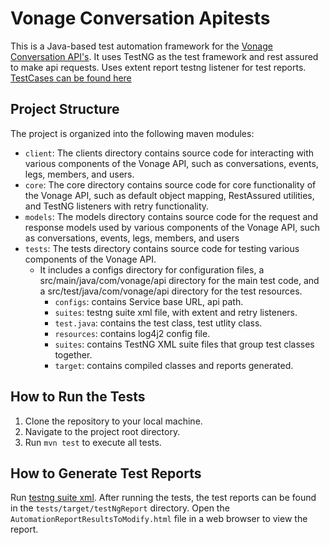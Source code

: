 # Vonage Conversation Apitests

This is a Java-based test automation framework for the [Vonage Conversation API's](https://developer.vonage.com/en/api/conversation). 
It uses TestNG as the test framework and rest assured to make api requests.
Uses extent report testng listener for test reports.<br>
[TestCases can be found here](TestCases.md)

## Project Structure
The project is organized into the following maven modules:
* `client`: The clients directory contains source code for interacting with various components of the Vonage API, such as conversations, events, legs, members, and users.
* `core`: The core directory contains source code for core functionality of the Vonage API, such as default object mapping, RestAssured utilities, and TestNG listeners with retry functionality.
* `models`: The models directory contains source code for the request and response models used by various components of the Vonage API, such as conversations, events, legs, members, and users
* `tests`: The tests directory contains source code for testing various components of the Vonage API. 
  * It includes a configs directory for configuration files, a src/main/java/com/vonage/api directory for the main test code, and a src/test/java/com/vonage/api directory for the test resources.
      * `configs`: contains Service base URL, api path.
      * `suites`: testng suite xml file, with extent and retry listeners. 
      * `test.java`: contains the test class, test utlity class.
      * `resources`: contains log4j2 config file.
      * `suites`: contains TestNG XML suite files that group test classes together.
      * `target`: contains compiled classes and reports generated.

## How to Run the Tests
1. Clone the repository to your local machine.
2. Navigate to the project root directory.
3. Run `mvn test` to execute all tests.

## How to Generate Test Reports
Run [testng suite xml](tests%2Fsuites%2Ftestng_suite.xml). After running the tests, the test reports can be found in the `tests/target/testNgReport` directory. Open the `AutomationReportResultsToModify.html` file in a web browser to view the report.
